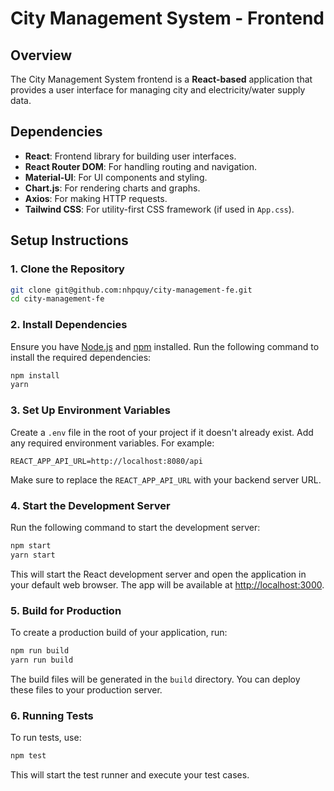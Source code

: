 # City Management System - Frontend

## Overview

The City Management System frontend is a **React-based** application that provides a user interface for managing city and electricity/water supply data.

## Dependencies

- **React**: Frontend library for building user interfaces.
- **React Router DOM**: For handling routing and navigation.
- **Material-UI**: For UI components and styling.
- **Chart.js**: For rendering charts and graphs.
- **Axios**: For making HTTP requests.
- **Tailwind CSS**: For utility-first CSS framework (if used in `App.css`).

## Setup Instructions

### 1. Clone the Repository

```bash
git clone git@github.com:nhpquy/city-management-fe.git
cd city-management-fe
```

### 2. Install Dependencies

Ensure you have [Node.js](https://nodejs.org/) and [npm](https://www.npmjs.com/) installed. Run the following command to install the required dependencies:

```bash
npm install
yarn
```

### 3. Set Up Environment Variables

Create a `.env` file in the root of your project if it doesn't already exist. Add any required environment variables. For example:

```env
REACT_APP_API_URL=http://localhost:8080/api
```

Make sure to replace the `REACT_APP_API_URL` with your backend server URL.

### 4. Start the Development Server

Run the following command to start the development server:

```bash
npm start
yarn start
```

This will start the React development server and open the application in your default web browser. The app will be available at [http://localhost:3000](http://localhost:3000).

### 5. Build for Production

To create a production build of your application, run:

```bash
npm run build
yarn run build
```

The build files will be generated in the `build` directory. You can deploy these files to your production server.

### 6. Running Tests

To run tests, use:

```bash
npm test
```

This will start the test runner and execute your test cases.
